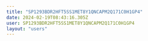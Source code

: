 ```yaml
---
title: "SP1293BDR2HFT5SS1MET8Y1QNCAPM2Q171C0H1GP4"
date: 2024-02-19T08:43:16.305Z
user: SP1293BDR2HFT5SS1MET8Y1QNCAPM2Q171C0H1GP4
layout: "users"
---
```

    